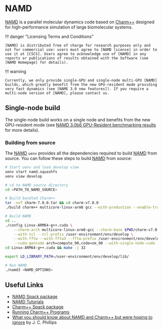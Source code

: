 # NAMD

[NAMD] is a parallel molecular dynamics code based on [Charm++] designed for high-performance simulation of large biomolecular systems.

!!! danger "Licensing Terms and Conditions"
    
    [NAMD] is distributed free of charge for research purposes only and not for commercial use: users must agree to [NAMD license] in order to use it at [CSCS]. Users agree to acknowledge use of [NAMD] in any reports or publications of results obtained with the Software (see [NAMD Homepage] for details).

!!! warning

    Currently, we only provide single-GPU and single-node multi-GPU [NAMD] builds, which greatly benefit from the new GPU-resident mode providing very fast dynamics (see [NAME 3.0 new features]). If you require a multi-node version of [NAMD], please contact us.

## Single-node build

The single-node build works on a single node and benefits from the new GPU-resident mode (see [NAMD 3.0b6 GPU-Resident benchmarking results] for more details).

### Building from source

The [NAMD] `uenv` provides all the dependencies required to build [NAMD] from source. You can follow these steps to build [NAMD] from source:

```bash
# Start uenv and load develop view
uenv start namd.squashfs
uenv view develop

# cd to NAMD source directory
cd <PATH_TO_NAMD_SOURCE>

# Build bundled Charm++
tar -xvf charm-7.0.0.tar && cd charm-v7.0.0
./build charm++ multicore-linux-arm8 gcc --with-production --enable-tracing -j 32

# Build NAMD
cd ..
./config Linux-ARM64-g++.cuda \
    --charm-arch multicore-linux-arm8-gcc --charm-base $PWD/charm-v7.0.0 \
    --with-tcl --tcl-prefix /user-environment/env/develop \
    --with-fftw --with-fftw3 --fftw-prefix /user-environment/env/develop \
    --cuda-gencode arch=compute_90,code=sm_90 --with-single-node-cuda --with-cuda --cuda-prefix /user-environment/env/develop
cd Linux-ARM64-g++.cuda && make -j 32

export LD_LIBRARY_PATH=/user-environment/env/develop/lib/

# Run NAMD
./namd3 <NAMD_OPTIONS>
```

## Useful Links

* [NAMD Spack package]
* [NAMD Tutorials]
* [Charm++ Spack package]
* [Running Charm++ Programs]
* [What you should know about NAMD and Charm++ but were hoping to ignore] by J. C. Phillips

[Charm++]: https://charm.cs.uiuc.edu/ 
[Charm++ Spack package]: https://packages.spack.io/package.html?name=charmpp 
[CSCS]: https://www.cscs.ch
[NAMD]: http://www.ks.uiuc.edu/Research/namd/
[NAMD Homepage]: http://www.ks.uiuc.edu/Research/namd/
[NAMD license]: http://www.ks.uiuc.edu/Research/namd/license.html
[NAMD Tutorials]: http://www.ks.uiuc.edu/Training/Tutorials/index.html#namd
[NAMD Spack package]: https://packages.spack.io/package.html?name=namd
[Running Charm++ Programs]: https://charm.readthedocs.io/en/latest/charm++/manual.html#running-charm-programs
[What you should know about NAMD and Charm++ but were hoping to ignore]: https://dl.acm.org/doi/pdf/10.1145/3219104.3219134
[NAMD 3.0 new features]: https://www.ks.uiuc.edu/Research/namd/3.0/features.html
[NAMD 3.0b6 GPU-Resident benchmarking results]: https://www.ks.uiuc.edu/Research/namd/benchmarks/#:~:text=In%20addition%20to%20performing%20force,step%20host%2Ddevice%20communication%20latencies.
